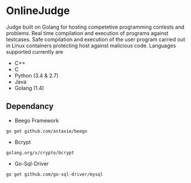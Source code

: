 # OnlineJudge
Judge built on Golang for hosting competetive programming contests and problems. Real time compilation and execution
of programs against testcases. Safe compilation and execution of the user program carried out in Linux containers
protecting host against malicious code. Languages supported currently are
* C++
* C
* Python (3.4 & 2.7)
* Java
* Golang (1.4)



## Dependancy
* Beego Framework
```
go get github.com/astaxie/beego
```
* Bcrypt
```
golang.org/x/crypto/bcrypt
```
* Go-Sql-Driver
```
go get github.com/go-sql-driver/mysql
```
